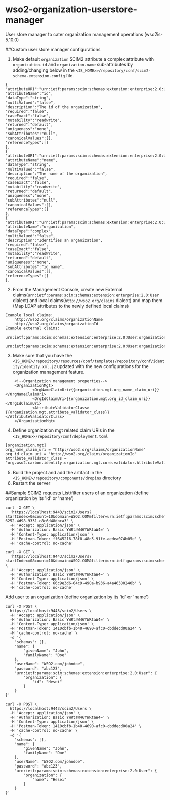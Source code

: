 # wso2-organization-userstore-manager
User store manager to cater organization management operations (wso2is-5.10.0)

##Custom user store manager configurations
1. Make default `organization` SCIM2 attribute a complex attribute with `organization.id` and `organization.name` sub-attributes 
by adding/changing below in the `<IS_HOME>>/repository/conf/scim2-schema-extension.config` file.
```
{
"attributeURI":"urn:ietf:params:scim:schemas:extension:enterprise:2.0:User:organization.id",
"attributeName":"id",
"dataType":"string",
"multiValued":"false",
"description":"The id of the organization",
"required":"false",
"caseExact":"false",
"mutability":"readwrite",
"returned":"default",
"uniqueness":"none",
"subAttributes":"null",
"canonicalValues":[],
"referenceTypes":[]
},
{
"attributeURI":"urn:ietf:params:scim:schemas:extension:enterprise:2.0:User:organization.name",
"attributeName":"name",
"dataType":"string",
"multiValued":"false",
"description":"The name of the organization",
"required":"false",
"caseExact":"false",
"mutability":"readwrite",
"returned":"default",
"uniqueness":"none",
"subAttributes":"null",
"canonicalValues":[],
"referenceTypes":[]
},
{
"attributeURI":"urn:ietf:params:scim:schemas:extension:enterprise:2.0:User:organization",
"attributeName":"organization",
"dataType":"complex",
"multiValued":"false",
"description":"Identifies an organization",
"required":"false",
"caseExact":"false",
"mutability":"readWrite",
"returned":"default",
"uniqueness":"none",
"subAttributes":"id name",
"canonicalValues":[],
"referenceTypes":[]
}, 
```
2. From the Management Console, create new External claims(`urn:ietf:params:scim:schemas:extension:enterprise:2.0:User` dialect) and local claims(`http://wso2.org/claims` dialect) and map them.
(Map LDAP attributes to the newly defined local claims)
```
Example local claims:
    http://wso2.org/claims/organizationName
    http://wso2.org/claims/organizationId
Example external claims:
    urn:ietf:params:scim:schemas:extension:enterprise:2.0:User:organization.name
    urn:ietf:params:scim:schemas:extension:enterprise:2.0:User:organization.id
```
3. Make sure that you have the `<IS_HOME>/repository/resources/conf/templates/repository/conf/identity/identity.xml.j2` updated with the new configurations for the organization management feature.
```
    <!--Organization management properties-->
    <OrganizationMgt>
            <OrgNameClaimUri>{{organization.mgt.org_name_claim_uri}}</OrgNameClaimUri>
            <OrgIdClaimUri>{{organization.mgt.org_id_claim_uri}}</OrgIdClaimUri>
            <AttributeValidatorClass>{{organization.mgt.attribute_validator_class}}</AttributeValidatorClass>
    </OrganizationMgt>
```
4. Define organization mgt related claim URIs in the `<IS_HOME>>/repository/conf/deployment.toml`
```
[organization.mgt]
org_name_claim_uri = "http://wso2.org/claims/organizationName"
org_id_claim_uri = "http://wso2.org/claims/organizationId"
attribute_validator_class = "org.wso2.carbon.identity.organization.mgt.core.validator.AttributeValidatorImpl"
```
5. Build the project and add the artifact in the `<IS_HOME>/repository/components/dropins` directory
6. Restart the server

##Sample SCIM2 requests 
List/filter users of an organization (define organization by its 'id' or 'name')
```
curl -X GET \
  'https://localhost:9443/scim2/Users?startIndex=0&count=10&domain=WSO2.COM&filter=urn:ietf:params:scim:schemas:extension:enterprise:2.0:User.organization.id+eq+cca6bb80-6252-4d98-9331-c8c6d48dbca3' \
  -H 'Accept: application/json' \
  -H 'Authorization: Basic YWRtaW46YWRtaW4=' \
  -H 'Content-Type: application/json' \
  -H 'Postman-Token: ff645216-78f8-48d5-91fe-aedea074b05e' \
  -H 'cache-control: no-cache'

curl -X GET \
  'https://localhost:9443/scim2/Users?startIndex=0&count=10&domain=WSO2.COM&filter=urn:ietf:params:scim:schemas:extension:enterprise:2.0:User.organization.name+eq+Hesei' \
  -H 'Accept: application/json' \
  -H 'Authorization: Basic YWRtaW46YWRtaW4=' \
  -H 'Content-Type: application/json' \
  -H 'Postman-Token: 66c9e3d6-64c9-490a-b936-a4a46380240b' \
  -H 'cache-control: no-cache'
```

Add user to an organization (define organization by its 'id' or 'name')
```
curl -X POST \
  https://localhost:9443/scim2/Users \
  -H 'Accept: application/json' \
  -H 'Authorization: Basic YWRtaW46YWRtaW4=' \
  -H 'Content-Type: application/json' \
  -H 'Postman-Token: 1410cbfb-1b40-4690-afc0-cbddecd00a24' \
  -H 'cache-control: no-cache' \
  -d '{
    "schemas": [],
    "name": {
        "givenName": "John",
        "familyName": "Doe"
    },
    "userName": "WSO2.com/johndoe",
    "password": "abc123",
    "urn:ietf:params:scim:schemas:extension:enterprise:2.0:User": {
        "organization": {
            "id": "Hesei"
        }
    }
}'

curl -X POST \
  https://localhost:9443/scim2/Users \
  -H 'Accept: application/json' \
  -H 'Authorization: Basic YWRtaW46YWRtaW4=' \
  -H 'Content-Type: application/json' \
  -H 'Postman-Token: 1410cbfb-1b40-4690-afc0-cbddecd00a24' \
  -H 'cache-control: no-cache' \
  -d '{
    "schemas": [],
    "name": {
        "givenName": "John",
        "familyName": "Doe"
    },
    "userName": "WSO2.com/johndoe",
    "password": "abc123",
    "urn:ietf:params:scim:schemas:extension:enterprise:2.0:User": {
        "organization": {
            "name": "Hesei"
        }
    }
}'
```
